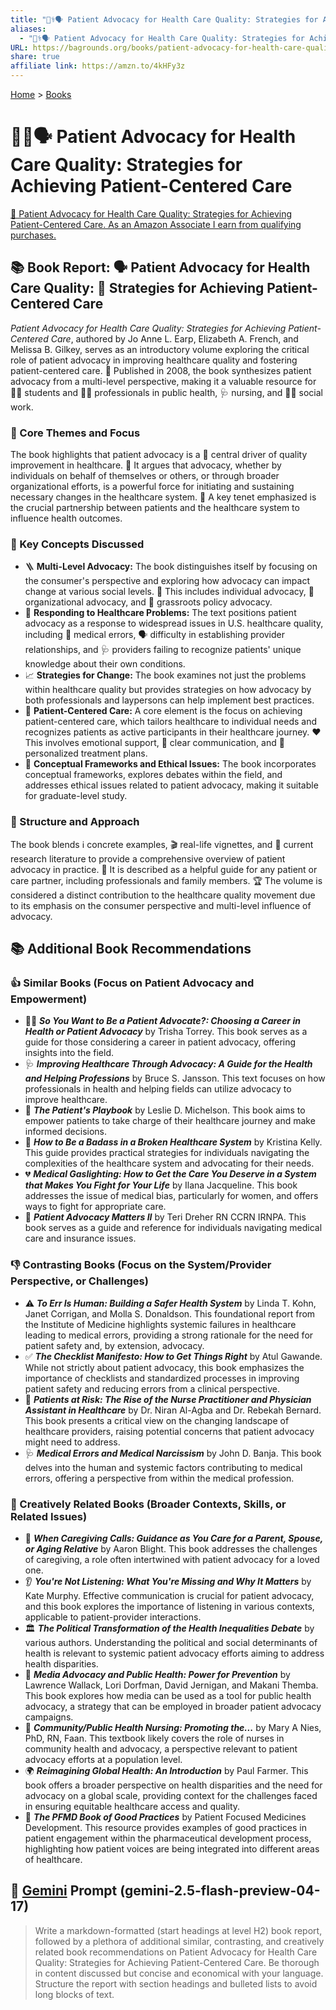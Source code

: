 ```yaml
---
title: "🧑‍⚕️🗣️ Patient Advocacy for Health Care Quality: Strategies for Achieving Patient-Centered Care"
aliases:
  - "🧑‍⚕️🗣️ Patient Advocacy for Health Care Quality: Strategies for Achieving Patient-Centered Care"
URL: https://bagrounds.org/books/patient-advocacy-for-health-care-quality-strategies-for-achieving-patient-centered-care
share: true
affiliate link: https://amzn.to/4kHFy3z
---
```

[Home](../index.md) > [Books](./index.md)  
# 🧑‍⚕️🗣️ Patient Advocacy for Health Care Quality: Strategies for Achieving Patient-Centered Care  
[🛒 Patient Advocacy for Health Care Quality: Strategies for Achieving Patient-Centered Care. As an Amazon Associate I earn from qualifying purchases.](https://amzn.to/4kHFy3z)  
  
## 📚 Book Report: 🗣️ Patient Advocacy for Health Care Quality: 🎯 Strategies for Achieving Patient-Centered Care  
  
*Patient Advocacy for Health Care Quality: Strategies for Achieving Patient-Centered Care*, authored by Jo Anne L. Earp, Elizabeth A. French, and Melissa B. Gilkey, serves as an introductory volume exploring the critical role of patient advocacy in improving healthcare quality and fostering patient-centered care. 📅 Published in 2008, the book synthesizes patient advocacy from a multi-level perspective, making it a valuable resource for 🧑‍🎓 students and 🧑‍⚕️ professionals in public health, 🩺 nursing, and 🧑‍💼 social work.  
  
### 🌟 Core Themes and Focus  
  
The book highlights that patient advocacy is a 🔑 central driver of quality improvement in healthcare. 📣 It argues that advocacy, whether by individuals on behalf of themselves or others, or through broader organizational efforts, is a powerful force for initiating and sustaining necessary changes in the healthcare system. 🤝 A key tenet emphasized is the crucial partnership between patients and the healthcare system to influence health outcomes.  
  
### 🔑 Key Concepts Discussed  
  
* 🪜 **Multi-Level Advocacy:** The book distinguishes itself by focusing on the consumer's perspective and exploring how advocacy can impact change at various social levels. 👤 This includes individual advocacy, 🏢 organizational advocacy, and 🌿 grassroots policy advocacy.  
* 🚨 **Responding to Healthcare Problems:** The text positions patient advocacy as a response to widespread issues in U.S. healthcare quality, including 🤕 medical errors, 🗣️ difficulty in establishing provider relationships, and 🩺 providers failing to recognize patients' unique knowledge about their own conditions.  
* 📈 **Strategies for Change:** The book examines not just the problems within healthcare quality but provides strategies on how advocacy by both professionals and laypersons can help implement best practices.  
* 🎯 **Patient-Centered Care:** A core element is the focus on achieving patient-centered care, which tailors healthcare to individual needs and recognizes patients as active participants in their healthcare journey. ❤️ This involves emotional support, 💬 clear communication, and 💊 personalized treatment plans.  
* 🧠 **Conceptual Frameworks and Ethical Issues:** The book incorporates conceptual frameworks, explores debates within the field, and addresses ethical issues related to patient advocacy, making it suitable for graduate-level study.  
  
### 🧱 Structure and Approach  
  
The book blends ℹ️ concrete examples, 🎬 real-life vignettes, and 🔬 current research literature to provide a comprehensive overview of patient advocacy in practice. 📖 It is described as a helpful guide for any patient or care partner, including professionals and family members. 🏆 The volume is considered a distinct contribution to the healthcare quality movement due to its emphasis on the consumer perspective and multi-level influence of advocacy.  
  
## 📚 Additional Book Recommendations  
  
### 👍 Similar Books (Focus on Patient Advocacy and Empowerment)  
  
* 🧑‍💼 ***So You Want to Be a Patient Advocate?: Choosing a Career in Health or Patient Advocacy*** by Trisha Torrey. This book serves as a guide for those considering a career in patient advocacy, offering insights into the field.  
* 🩺 ***Improving Healthcare Through Advocacy: A Guide for the Health and Helping Professions*** by Bruce S. Jansson. This text focuses on how professionals in health and helping fields can utilize advocacy to improve healthcare.  
* 💪 ***The Patient's Playbook*** by Leslie D. Michelson. This book aims to empower patients to take charge of their healthcare journey and make informed decisions.  
* 👊 ***How to Be a Badass in a Broken Healthcare System*** by Kristina Kelly. This guide provides practical strategies for individuals navigating the complexities of the healthcare system and advocating for their needs.  
* 💔 ***Medical Gaslighting: How to Get the Care You Deserve in a System that Makes You Fight for Your Life*** by Ilana Jacqueline. This book addresses the issue of medical bias, particularly for women, and offers ways to fight for appropriate care.  
* 🙏 ***Patient Advocacy Matters II*** by Teri Dreher RN CCRN IRNPA. This book serves as a guide and reference for individuals navigating medical care and insurance issues.  
  
### 👎 Contrasting Books (Focus on the System/Provider Perspective, or Challenges)  
  
* ⚠️ ***To Err Is Human: Building a Safer Health System*** by Linda T. Kohn, Janet Corrigan, and Molla S. Donaldson. This foundational report from the Institute of Medicine highlights systemic failures in healthcare leading to medical errors, providing a strong rationale for the need for patient safety and, by extension, advocacy.  
* ✅ ***The Checklist Manifesto: How to Get Things Right*** by Atul Gawande. While not strictly about patient advocacy, this book emphasizes the importance of checklists and standardized processes in improving patient safety and reducing errors from a clinical perspective.  
* 🤔 ***Patients at Risk: The Rise of the Nurse Practitioner and Physician Assistant in Healthcare*** by Dr. Niran Al-Agba and Dr. Rebekah Bernard. This book presents a critical view on the changing landscape of healthcare providers, raising potential concerns that patient advocacy might need to address.  
* 🩺 ***Medical Errors and Medical Narcissism*** by John D. Banja. This book delves into the human and systemic factors contributing to medical errors, offering a perspective from within the medical profession.  
  
### 🎨 Creatively Related Books (Broader Contexts, Skills, or Related Issues)  
  
* 👵 ***When Caregiving Calls: Guidance as You Care for a Parent, Spouse, or Aging Relative*** by Aaron Blight. This book addresses the challenges of caregiving, a role often intertwined with patient advocacy for a loved one.  
* 👂 ***You're Not Listening: What You're Missing and Why It Matters*** by Kate Murphy. Effective communication is crucial for patient advocacy, and this book explores the importance of listening in various contexts, applicable to patient-provider interactions.  
* 🏛️ ***The Political Transformation of the Health Inequalities Debate*** by various authors. Understanding the political and social determinants of health is relevant to systemic patient advocacy efforts aiming to address health disparities.  
* 📢 ***Media Advocacy and Public Health: Power for Prevention*** by Lawrence Wallack, Lori Dorfman, David Jernigan, and Makani Themba. This book explores how media can be used as a tool for public health advocacy, a strategy that can be employed in broader patient advocacy campaigns.  
* 🏥 ***Community/Public Health Nursing: Promoting the...*** by Mary A Nies, PhD, RN, Faan. This textbook likely covers the role of nurses in community health and advocacy, a perspective relevant to patient advocacy efforts at a population level.  
* 🌍 ***Reimagining Global Health: An Introduction*** by Paul Farmer. This book offers a broader perspective on health disparities and the need for advocacy on a global scale, providing context for the challenges faced in ensuring equitable healthcare access and quality.  
* 🤝 ***The PFMD Book of Good Practices*** by Patient Focused Medicines Development. This resource provides examples of good practices in patient engagement within the pharmaceutical development process, highlighting how patient voices are being integrated into different areas of healthcare.  
  
## 💬 [Gemini](../software/gemini.md) Prompt (gemini-2.5-flash-preview-04-17)  
> Write a markdown-formatted (start headings at level H2) book report, followed by a plethora of additional similar, contrasting, and creatively related book recommendations on Patient Advocacy for Health Care Quality: Strategies for Achieving Patient-Centered Care. Be thorough in content discussed but concise and economical with your language. Structure the report with section headings and bulleted lists to avoid long blocks of text.